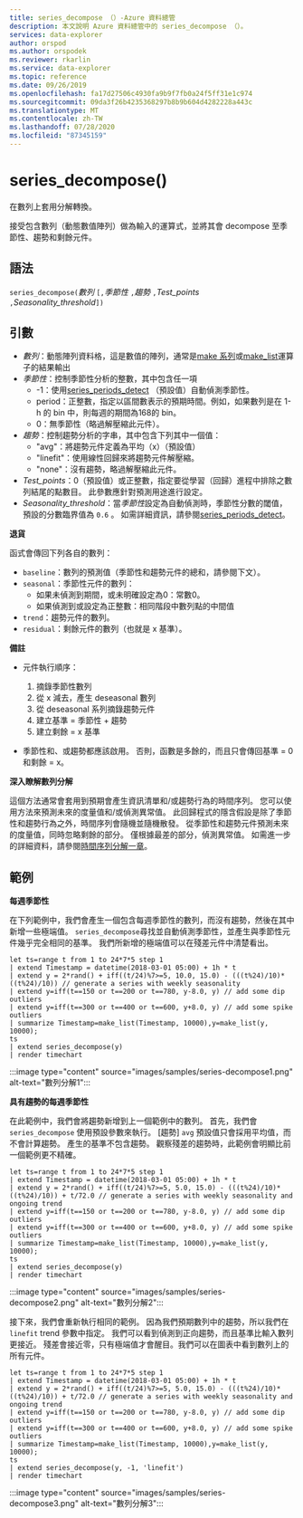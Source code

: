 ```yaml
---
title: series_decompose （）-Azure 資料總管
description: 本文說明 Azure 資料總管中的 series_decompose （）。
services: data-explorer
author: orspod
ms.author: orspodek
ms.reviewer: rkarlin
ms.service: data-explorer
ms.topic: reference
ms.date: 09/26/2019
ms.openlocfilehash: fa17d27506c4930fa9b9f7fb0a24f5ff31e1c974
ms.sourcegitcommit: 09da3f26b4235368297b8b9b604d4282228a443c
ms.translationtype: MT
ms.contentlocale: zh-TW
ms.lasthandoff: 07/28/2020
ms.locfileid: "87345159"
---
```

# <a name="series_decompose"></a>series_decompose()

在數列上套用分解轉換。  

接受包含數列（動態數值陣列）做為輸入的運算式，並將其會 decompose 至季節性、趨勢和剩餘元件。
 
## <a name="syntax"></a>語法

`series_decompose(`*數列* `[,`*季節性* `,`*趨勢* `,`*Test_points* `,`*Seasonality_threshold*`])`

## <a name="arguments"></a>引數

* *數列*：動態陣列資料格，這是數值的陣列，通常是[make 系列](make-seriesoperator.md)或[make_list](makelist-aggfunction.md)運算子的結果輸出
* *季節性*：控制季節性分析的整數，其中包含任一項
    * -1：使用[series_periods_detect](series-periods-detectfunction.md) （預設值）自動偵測季節性。
    * period：正整數，指定以區間數表示的預期時間。例如，如果數列是在 1-h 的 bin 中，則每週的期間為168的 bin。
    * 0：無季節性（略過解壓縮此元件）。    
* *趨勢*：控制趨勢分析的字串，其中包含下列其中一個值：
    * "avg"：將趨勢元件定義為平均（x）（預設值）
    * "linefit"：使用線性回歸來將趨勢元件解壓縮。
    * "none"：沒有趨勢，略過解壓縮此元件。    
* *Test_points*：0（預設值）或正整數，指定要從學習（回歸）進程中排除之數列結尾的點數目。 此參數應針對預測用途進行設定。
* *Seasonality_threshold*：當*季節性*設定為自動偵測時，季節性分數的閾值，預設的分數臨界值為 `0.6` 。 如需詳細資訊，請參閱[series_periods_detect](series-periods-detectfunction.md)。

**退貨**

 函式會傳回下列各自的數列：

* `baseline`：數列的預測值（季節性和趨勢元件的總和，請參閱下文）。
* `seasonal`：季節性元件的數列：
    * 如果未偵測到期間，或未明確設定為0：常數0。
    * 如果偵測到或設定為正整數：相同階段中數列點的中間值
* `trend`：趨勢元件的數列。
* `residual`：剩餘元件的數列（也就是 x 基準）。
  

**備註**

* 元件執行順序：
    1. 摘錄季節性數列
    2. 從 x 減去，產生 deseasonal 數列
    3. 從 deseasonal 系列摘錄趨勢元件
    4. 建立基準 = 季節性 + 趨勢
    5. 建立剩餘 = x 基準
    
* 季節性和、或趨勢都應該啟用。 否則，函數是多餘的，而且只會傳回基準 = 0 和剩餘 = x。

**深入瞭解數列分解**

這個方法通常會套用到預期會產生資訊清單和/或趨勢行為的時間序列。 您可以使用方法來預測未來的度量值和/或偵測異常值。 此回歸程式的隱含假設是除了季節性和趨勢行為之外，時間序列會隨機並隨機散發。 從季節性和趨勢元件預測未來的度量值，同時忽略剩餘的部分。 僅根據最差的部分，偵測異常值。 如需進一步的詳細資料，請參閱[時間序列分解一章](https://www.otexts.org/fpp/6)。

## <a name="examples"></a>範例

**每週季節性**

在下列範例中，我們會產生一個包含每週季節性的數列，而沒有趨勢，然後在其中新增一些極端值。 `series_decompose`尋找並自動偵測季節性，並產生與季節性元件幾乎完全相同的基準。 我們所新增的極端值可以在殘差元件中清楚看出。

<!-- csl: https://help.kusto.windows.net:443/Samples -->
```kusto
let ts=range t from 1 to 24*7*5 step 1 
| extend Timestamp = datetime(2018-03-01 05:00) + 1h * t 
| extend y = 2*rand() + iff((t/24)%7>=5, 10.0, 15.0) - (((t%24)/10)*((t%24)/10)) // generate a series with weekly seasonality
| extend y=iff(t==150 or t==200 or t==780, y-8.0, y) // add some dip outliers
| extend y=iff(t==300 or t==400 or t==600, y+8.0, y) // add some spike outliers
| summarize Timestamp=make_list(Timestamp, 10000),y=make_list(y, 10000);
ts 
| extend series_decompose(y)
| render timechart  
```

:::image type="content" source="images/samples/series-decompose1.png" alt-text="數列分解1":::

**具有趨勢的每週季節性**

在此範例中，我們會將趨勢新增到上一個範例中的數列。 首先，我們會 `series_decompose` 使用預設參數來執行。 [趨勢] `avg` 預設值只會採用平均值，而不會計算趨勢。 產生的基準不包含趨勢。 觀察殘差的趨勢時，此範例會明顯比前一個範例更不精確。

<!-- csl: https://help.kusto.windows.net:443/Samples -->
```kusto
let ts=range t from 1 to 24*7*5 step 1 
| extend Timestamp = datetime(2018-03-01 05:00) + 1h * t 
| extend y = 2*rand() + iff((t/24)%7>=5, 5.0, 15.0) - (((t%24)/10)*((t%24)/10)) + t/72.0 // generate a series with weekly seasonality and ongoing trend
| extend y=iff(t==150 or t==200 or t==780, y-8.0, y) // add some dip outliers
| extend y=iff(t==300 or t==400 or t==600, y+8.0, y) // add some spike outliers
| summarize Timestamp=make_list(Timestamp, 10000),y=make_list(y, 10000);
ts 
| extend series_decompose(y)
| render timechart  
```

:::image type="content" source="images/samples/series-decompose2.png" alt-text="數列分解2":::

接下來，我們會重新執行相同的範例。 因為我們預期數列中的趨勢，所以我們在 `linefit` trend 參數中指定。 我們可以看到偵測到正向趨勢，而且基準比輸入數列更接近。 殘差會接近零，只有極端值才會醒目。我們可以在圖表中看到數列上的所有元件。

<!-- csl: https://help.kusto.windows.net:443/Samples -->
```kusto
let ts=range t from 1 to 24*7*5 step 1 
| extend Timestamp = datetime(2018-03-01 05:00) + 1h * t 
| extend y = 2*rand() + iff((t/24)%7>=5, 5.0, 15.0) - (((t%24)/10)*((t%24)/10)) + t/72.0 // generate a series with weekly seasonality and ongoing trend
| extend y=iff(t==150 or t==200 or t==780, y-8.0, y) // add some dip outliers
| extend y=iff(t==300 or t==400 or t==600, y+8.0, y) // add some spike outliers
| summarize Timestamp=make_list(Timestamp, 10000),y=make_list(y, 10000);
ts 
| extend series_decompose(y, -1, 'linefit')
| render timechart  
```

:::image type="content" source="images/samples/series-decompose3.png" alt-text="數列分解3":::
